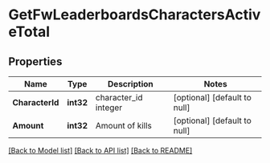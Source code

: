 # GetFwLeaderboardsCharactersActiveTotal

## Properties
Name | Type | Description | Notes
------------ | ------------- | ------------- | -------------
**CharacterId** | **int32** | character_id integer | [optional] [default to null]
**Amount** | **int32** | Amount of kills | [optional] [default to null]

[[Back to Model list]](../README.md#documentation-for-models) [[Back to API list]](../README.md#documentation-for-api-endpoints) [[Back to README]](../README.md)


